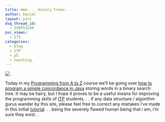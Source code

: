 ```yaml
---
title: mmm. . .binary trees. . .
author: Daniel
layout: post
dsq_thread_id:
  - 249553248
pvc_views:
  - 275
categories:
  - blog
  - ITP
  - p5
  - teaching_
---
```

<p><a href="http://shiffman.net/teaching/programming-from-a-to-z/concordance/"><img src="http://shiffman.net/itp/classes/a2z/week03/tree.jpg"/></a></p>
<p>Today in my <a href="http://shiffman.net/teaching/programming-from-a-to-z/">Programming from A to Z</a> course we&#8217;ll be going over <a href="http://shiffman.net/teaching/programming-from-a-to-z/concordance/">how to program a simple concordance in Java</a> storing words in a binary search tree.  It may be hairy, but I hope it proves to be a useful means for improving the programming skills of <a href="http://itp.nyu.edu">ITP</a> students. . . if any data structure / algorithm gurus wander by this site, please feel free to correct any mistakes i&#8217;ve made in this initial <a href="http://shiffman.net/teaching/programming-from-a-to-z/concordance/">tutorial</a>. . . being the severely flawed human being that i am, i&#8217;m sure they exist. . </p>

